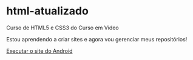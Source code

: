 # html-atualizado
 Curso de HTML5 e CSS3 do Curso em Video

Estou aprendendo a criar sites e agora vou gerenciar meus repositórios!

<a href="https://ccostafrias.github.io/html-atualizado/desafios/módulo_02/des010_oficial/index.html">Executar o site do Android</a>
